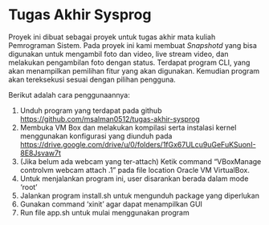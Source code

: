 # Tugas Akhir Sysprog

Proyek ini dibuat sebagai proyek untuk tugas akhir mata kuliah Pemrograman Sistem. Pada proyek ini kami membuat *Snapshotd* yang bisa digunakan untuk mengambil foto dan video, live stream video, dan melakukan pengambilan foto dengan status. Terdapat program CLI, yang akan menampilkan pemilihan fitur yang akan digunakan. Kemudian program akan tereksekusi sesuai dengan pilihan pengguna. 

Berikut adalah cara penggunaannya:
1. Unduh program yang terdapat pada github https://github.com/msalman0512/tugas-akhir-sysprog 
2. Membuka VM Box dan melakukan kompilasi serta instalasi kernel menggunakan konfigurasi yang diunduh pada https://drive.google.com/drive/u/0/folders/1fGx67ULcu9uGeFuKSuonI-8E8Jsvaw7t
3. (Jika belum ada webcam yang ter-attach) Ketik command “VBoxManage controlvm <nama ova> webcam attach .1” pada file location Oracle VM VirtualBox.
4. Untuk menjalankan program ini, user disarankan berada dalam mode ‘root’
5. Jalankan program install.sh untuk mengunduh package yang diperlukan
6. Gunakan command ‘xinit’ agar dapat menampilkan GUI
7. Run file app.sh untuk mulai menggunakan program
